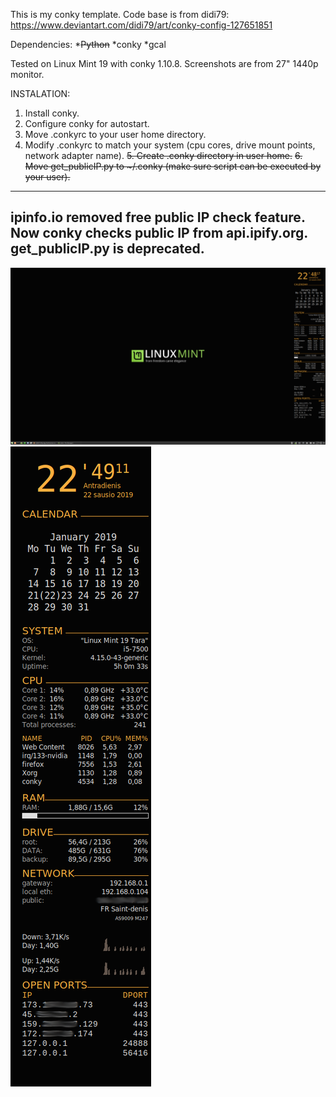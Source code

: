 This is my conky template.
Code base is from didi79:
https://www.deviantart.com/didi79/art/conky-config-127651851

Dependencies:
*<s>Python</s>
*conky
*gcal
  
Tested on Linux Mint 19 with conky 1.10.8. Screenshots are from 27" 1440p monitor.

INSTALATION:

1. Install conky.
2. Configure conky for autostart.
3. Move .conkyrc to your user home directory.
4. Modify .conkyrc to match your system (cpu cores, drive mount points, network adapter name).
<s>5. Create .conky directory in user home.</s>
<s>6. Move	get_publicIP.py to ~/.conky (make sure script can be executed by your user).</s>
----------------------------------------------
ipinfo.io removed free public IP check feature. Now conky checks public IP from api.ipify.org. 
get_publicIP.py is deprecated.
----------------------------------------------

![conky_full](https://raw.githubusercontent.com/f5AFfMhv/conky/master/conky_full.png)
![just_conky](https://raw.githubusercontent.com/f5AFfMhv/conky/master/just_conky.png)
